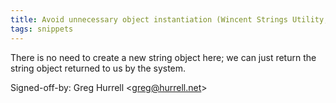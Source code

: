 ```yaml
---
title: Avoid unnecessary object instantiation (Wincent Strings Utility, 7fcfe27)
tags: snippets
---
```


There is no need to create a new string object here; we can just return the string object returned to us by the system.

Signed-off-by: Greg Hurrell &lt;greg@hurrell.net&gt;
